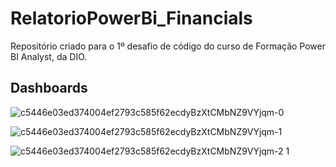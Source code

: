 # RelatorioPowerBi_Financials
Repositório criado para o 1º desafio de código do curso de Formação Power BI Analyst, da DIO.

## Dashboards 

![c5446e03ed374004ef2793c585f62ecdyBzXtCMbNZ9VYjqm-0](https://github.com/LeviMarra/RelatorioPowerBi_Financials/assets/137719953/dab2c165-5cc7-44c1-be60-95c4c3a6424e)

![c5446e03ed374004ef2793c585f62ecdyBzXtCMbNZ9VYjqm-1](https://github.com/LeviMarra/RelatorioPowerBi_Financials/assets/137719953/dcd57b79-90fe-48f5-acdd-c747387dd6c3)

![c5446e03ed374004ef2793c585f62ecdyBzXtCMbNZ9VYjqm-2 1](https://github.com/LeviMarra/RelatorioPowerBi_Financials/assets/137719953/de67d2ef-f37a-43be-aa13-bd5cefe09f16)
